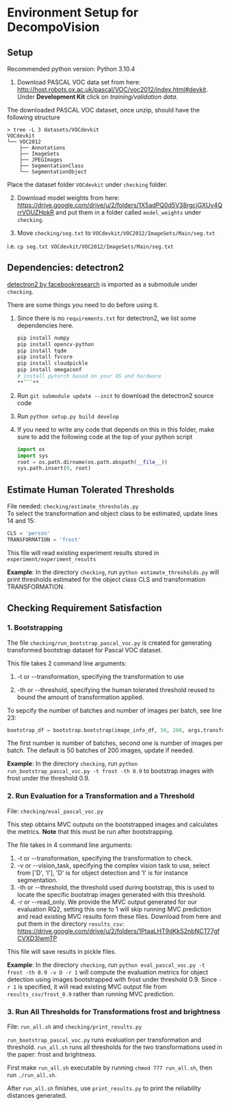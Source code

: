 # Environment Setup for DecompoVision

## Setup
Recommended python version: Python 3.10.4

1. Download PASCAL VOC data set from here: http://host.robots.ox.ac.uk/pascal/VOC/voc2012/index.html#devkit. Under **Development Kit** click on *training/validation data*.
   
The downloaded PASCAL VOC dataset, once unzip, should have the following structure
```
> tree -L 3 datasets/VOCdevkit
VOCdevkit
└── VOC2012
    ├── Annotations
    ├── ImageSets
    ├── JPEGImages
    ├── SegmentationClass
    └── SegmentationObject

```

Place the dataset folder `VOCdevkit` under `checking` folder.

2. Download model weights from here: https://drive.google.com/drive/u/2/folders/1X5adPQ0d5V38rgcjGXUy4QrrVOUZHpkR and put them in a folder called `model_weights` under `checking`.

3. Move `checking/seg.txt` to `VOCdevkit/VOC2012/ImageSets/Main/seg.txt`

i.e. `cp seg.txt VOCdevkit/VOC2012/ImageSets/Main/seg.txt`

## Dependencies: detectron2
[detectron2 by facebookresearch](https://github.com/facebookresearch/detectron2) is imported as a submodule under `checking`.

There are some things you need to do before using it.

1. Since there is no `requirements.txt` for detectron2, we list some dependencies here.

   ````bash
   pip install numpy
   pip install opencv-python
   pip install tqdm
   pip install fvcore
   pip install cloudpickle
   pip install omegaconf
   # install pytorch based on your OS and hardware
   **```**

   ````

2. Run `git submodule update --init` to download the detectron2 source code
3. Run `python setup.py build develop`
4. If you need to write any code that depends on this in this folder, make sure to add the following code at the top of your python script
   ```python
   import os
   import sys
   root = os.path.dirname(os.path.abspath(__file__))
   sys.path.insert(0, root)
   ```

## Estimate Human Tolerated Thresholds

File needed: `checking/estimate_thresholds.py`  
To select the transformation and object class to be estimated, update lines 14 and 15:
```python
CLS = 'person'
TRANSFORMATION = 'frost'
```
This file will read existing experiment results stored in `experiment/experiment_results`

**Example**: In the directory `checking`, run
`python estimate_thresholds.py` will print thresholds estimated for the object class CLS and transformation TRANSFORMATION.


## Checking Requirement Satisfaction

### 1. Bootstrapping

The file `checking/run_bootstrap_pascal_voc.py` is created for generating transformed bootstrap dataset for Pascal VOC dataset. 

This file takes 2 command line arguments:
1. -t or --transformation, specifying the transformation to use

2. -th or --threshold, specifying the human tolerated threshold reused to bound the amount of transformation applied. 

To sepcify the number of batches and number of images per batch, see line 23:

```python
bootstrap_df = bootstrap.bootstrap(image_info_df, 50, 200, args.transformation, float(args.threshold), bootstrap_path)
```
The first number is number of batches, second one is number of images per batch. The default is 50 batches of 200 images, update if needed.

**Example**: In the directory `checking`, run
`python run_bootstrap_pascal_voc.py -t frost -th 0.9` to bootstrap images with frost under the threshold 0.9.


### 2. Run Evaluation for a Transformation and a Threshold

File: `checking/eval_pascal_voc.py`

This step obtains MVC outputs on the bootstrapped images and calculates the metrics. **Note** that this must be run after bootstrapping.

The file takes in 4 command line arguments:
1. -t or --transformation, specifying the transformation to check. 
2. -v or --vision_task, specifying the complex vision task to use, select from ['D', 'I'], 'D' is for object detection and 'I' is for instance segmentation.
3. -th or --threshold, the threshold used during bootstrap, this is used to locate the specific bootstrap images generated with this threshold.
4. -r or --read_only. We provide the MVC output generated for our evaluation RQ2, setting this one to 1 will skip running MVC prediction and read existing MVC results form these files. 
Download from here and put them in the directory `results_csv`: https://drive.google.com/drive/u/2/folders/1PtaaLHT9dKkS2nbNCT77gfCVXD3IwmTP

This file will save results in pickle files. 

**Example**: In the directory `checking`, run
`python eval_pascal_voc.py -t frost -th 0.9 -v D -r 1` will compute the evaluation metrics for object detection using images bootstrapped with frost under threshold 0.9. Since `-r 1` is specified, it will read existing MVC output file from `results_csv/frost_0.9` rather than running MVC prediction.

### 3. Run All Thresholds for Transformations frost and brightness
File: `run_all.sh` and `checking/print_results.py`

`run_bootstrap_pascal_voc.py` runs evaluation per transformation and threshold. `run_all.sh` runs all thresholds for the two transformations used in the paper: frost and brightness.

First make `run_all.sh` executable by running `chmod 777 run_all.sh`, then run `./run_all.sh`. 

After `run_all.sh` finishes, use `print_results.py` to print the reliability distances generated. 

